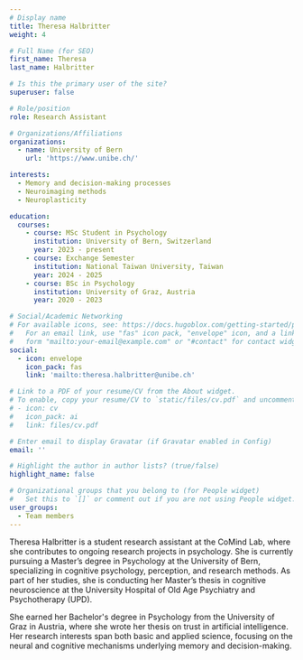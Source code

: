 ```yaml
---
# Display name
title: Theresa Halbritter
weight: 4

# Full Name (for SEO)
first_name: Theresa
last_name: Halbritter

# Is this the primary user of the site?
superuser: false

# Role/position
role: Research Assistant

# Organizations/Affiliations
organizations:
  - name: University of Bern
    url: 'https://www.unibe.ch/'

interests:
  - Memory and decision-making processes
  - Neuroimaging methods
  - Neuroplasticity 

education:
  courses:
    - course: MSc Student in Psychology
      institution: University of Bern, Switzerland
      year: 2023 - present
    - course: Exchange Semester 
      institution: National Taiwan University, Taiwan
      year: 2024 - 2025
    - course: BSc in Psychology
      institution: University of Graz, Austria
      year: 2020 - 2023

# Social/Academic Networking
# For available icons, see: https://docs.hugoblox.com/getting-started/page-builder/#icons
#   For an email link, use "fas" icon pack, "envelope" icon, and a link in the
#   form "mailto:your-email@example.com" or "#contact" for contact widget.
social:
  - icon: envelope
    icon_pack: fas
    link: 'mailto:theresa.halbritter@unibe.ch'

# Link to a PDF of your resume/CV from the About widget.
# To enable, copy your resume/CV to `static/files/cv.pdf` and uncomment the lines below.
# - icon: cv
#   icon_pack: ai
#   link: files/cv.pdf

# Enter email to display Gravatar (if Gravatar enabled in Config)
email: ''

# Highlight the author in author lists? (true/false)
highlight_name: false

# Organizational groups that you belong to (for People widget)
#   Set this to `[]` or comment out if you are not using People widget.
user_groups:
  - Team members
---
```

Theresa Halbritter is a student research assistant at the CoMind Lab, where she contributes to ongoing research projects in psychology. She is currently pursuing a Master’s degree in Psychology at the University of Bern, specializing in cognitive psychology, perception, and research methods. As part of her studies, she is conducting her Master’s thesis in cognitive neuroscience at the University Hospital of Old Age Psychiatry and Psychotherapy (UPD).

She earned her Bachelor's degree in Psychology from the University of Graz in Austria, where she wrote her thesis on trust in artificial intelligence. Her research interests span both basic and applied science, focusing on the neural and cognitive mechanisms underlying memory and decision-making.